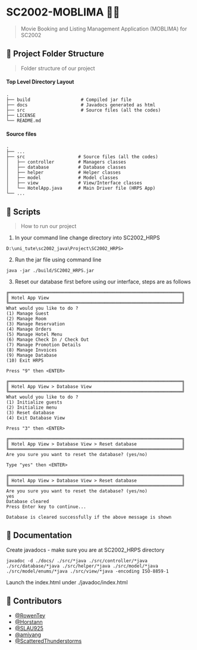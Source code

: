 # SC2002-MOBLIMA 🛌🏼

> Movie Booking and Listing Management Application (MOBLIMA) for SC2002

## 📂 Project Folder Structure

> Folder structure of our project

#### Top Level Directory Layout

```terminal
.
├── build                   # Compiled jar file
├── docs                    # Javadocs generated as html
├── src                     # Source files (all the codes)
├── LICENSE
└── README.md
```

#### Source files

```terminal
.
├── ...
├── src                    # Source files (all the codes)
│   ├── controller         # Managers classes
│   ├── database           # Database classes
│   ├── helper             # Helper classes
│   ├── model              # Model classes
│   ├── view               # View/Interface classes
│   └── HotelApp.java      # Main Driver file (HRPS App)
└── ...
```

## 📝 Scripts

> How to run our project

1. In your command line change directory into SC2002_HRPS

```terminal
D:\uni_tute\sc2002_java\Project\SC2002_HRPS>
```

2. Run the jar file using command line

```terminal
java -jar ./build/SC2002_HRPS.jar
```

3. Reset our database first before using our interface, steps are as follows

```terminal
╔═════════════════════════════════════════════════════════════════╗
║ Hotel App View                                                  ║
╚═════════════════════════════════════════════════════════════════╝
What would you like to do ?
(1) Manage Guest
(2) Manage Room
(3) Manage Reservation
(4) Manage Orders
(5) Manage Hotel Menu
(6) Manage Check In / Check Out
(7) Manage Promotion Details
(8) Manage Invoices
(9) Manage Database
(10) Exit HRPS
```

`Press "9" then <ENTER>`

```terminal
╔═════════════════════════════════════════════════════════════════╗
║ Hotel App View > Database View                                  ║
╚═════════════════════════════════════════════════════════════════╝
What would you like to do ?
(1) Initialize guests
(2) Initialize menu
(3) Reset database
(4) Exit Database View
```

`Press "3" then <ENTER>`

```terminal
╔═════════════════════════════════════════════════════════════════╗
║ Hotel App View > Database View > Reset database                 ║
╚═════════════════════════════════════════════════════════════════╝
Are you sure you want to reset the database? (yes/no)
```

`Type "yes" then <ENTER>`

```terminal
╔═════════════════════════════════════════════════════════════════╗
║ Hotel App View > Database View > Reset database                 ║
╚═════════════════════════════════════════════════════════════════╝
Are you sure you want to reset the database? (yes/no)
yes
Database cleared
Press Enter key to continue...
```

`Database is cleared successfully if the above message is shown`

## 📃 Documentation

Create javadocs - make sure you are at SC2002_HRPS directory

```terminal
javadoc -d ./docs/ ./src/*java ./src/controller/*java ./src/database/*java ./src/helper/*java ./src/model/*java ./src/model/enums/*java ./src/view/*java -encoding ISO-8859-1
```

Launch the index.html under ./javadoc/index.html

## 🧠 Contributors

- [@RowenTey](https://github.com/RowenTey)
- [@Horstann](https://github.com/Horstann)
- [@SLAU925](https://github.com/SLAU925)
- [@amiyang](https://github.com/amiyang)
- [@ScatteredThunderstorms](https://github.com/ScatteredThunderstorms)
